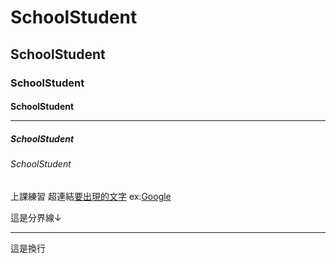 # SchoolStudent
## SchoolStudent
### SchoolStudent<br>
#### SchoolStudent<HR>
##### SchoolStudent
###### SchoolStudent
上課練習
超連結[要出現的文字](打上網址) ex:[Google](https://www.google.com/)

這是分界線↓
<HR>
這是換行<br>
